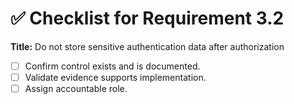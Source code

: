 # ✅ Checklist for Requirement 3.2

**Title:** Do not store sensitive authentication data after authorization

- [ ] Confirm control exists and is documented.
- [ ] Validate evidence supports implementation.
- [ ] Assign accountable role.
